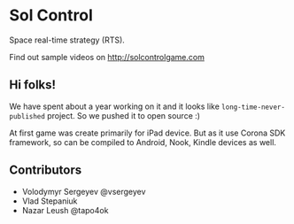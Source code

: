 Sol Control
===========

Space real-time strategy (RTS).

Find out sample videos on http://solcontrolgame.com


Hi folks!
---------

We have spent about a year working on it and it looks like `long-time-never-published` project.
So we pushed it to open source :)

At first game was create primarily for iPad device.
But as it use Corona SDK framework, so can be compiled to Android, Nook, Kindle devices as well.


Contributors
------------

 * Volodymyr Sergeyev @vsergeyev
 * Vlad Stepaniuk
 * Nazar Leush @tapo4ok
